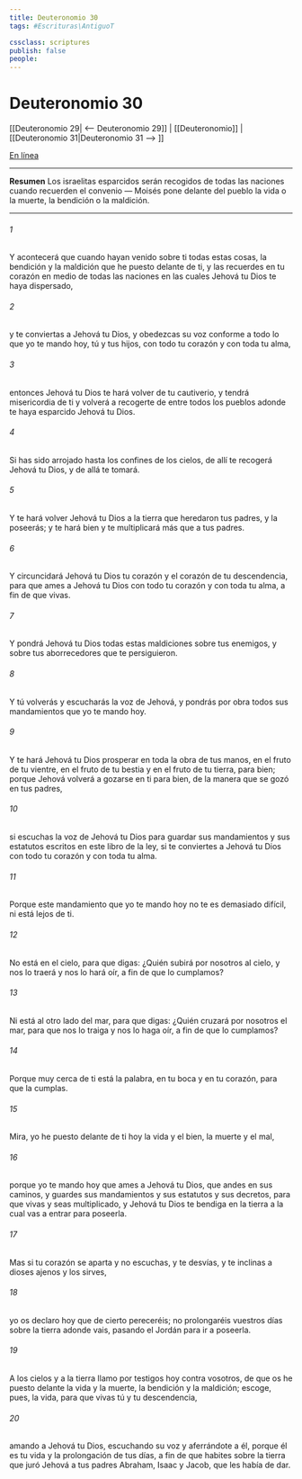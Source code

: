 ```yaml
---
title: Deuteronomio 30
tags: #Escrituras\AntiguoT

cssclass: scriptures
publish: false
people:
---
```


# Deuteronomio 30
[[Deuteronomio 29| <-- Deuteronomio 29]] | [[Deuteronomio]] | [[Deuteronomio 31|Deuteronomio 31 --> ]]

[En línea](https://churchofjesuschrist.org/study/scriptures/ot/deut/30?lang=spa)

---
__Resumen__
Los israelitas esparcidos serán recogidos de todas las naciones cuando recuerden el convenio — Moisés pone delante del pueblo la vida o la muerte, la bendición o la maldición.

---
###### 1 
Y acontecerá que cuando hayan venido sobre ti todas estas cosas, la bendición y la maldición que he puesto delante de ti, y las recuerdes en tu corazón en medio de todas las naciones en las cuales Jehová tu Dios te haya dispersado,

###### 2 
y te conviertas a Jehová tu Dios, y obedezcas su voz conforme a todo lo que yo te mando hoy, tú y tus hijos, con todo tu corazón y con toda tu alma,

###### 3 
entonces Jehová tu Dios te hará volver de tu cautiverio, y tendrá misericordia de ti y volverá a recogerte de entre todos los pueblos adonde te haya esparcido Jehová tu Dios.

###### 4 
Si has sido arrojado hasta los confines de los cielos, de allí te recogerá Jehová tu Dios, y de allá te tomará.

###### 5 
Y te hará volver Jehová tu Dios a la tierra que heredaron tus padres, y la poseerás; y te hará bien y te multiplicará más que a tus padres.

###### 6 
Y circuncidará Jehová tu Dios tu corazón y el corazón de tu descendencia, para que ames a Jehová tu Dios con todo tu corazón y con toda tu alma, a fin de que vivas.

###### 7 
Y pondrá Jehová tu Dios todas estas maldiciones sobre tus enemigos, y sobre tus aborrecedores que te persiguieron.

###### 8 
Y tú volverás y escucharás la voz de Jehová, y pondrás por obra todos sus mandamientos que yo te mando hoy.

###### 9 
Y te hará Jehová tu Dios prosperar en toda la obra de tus manos, en el fruto de tu vientre, en el fruto de tu bestia y en el fruto de tu tierra, para bien; porque Jehová volverá a gozarse en ti para bien, de la manera que se gozó en tus padres,

###### 10 
si escuchas la voz de Jehová tu Dios para guardar sus mandamientos y sus estatutos escritos en este libro de la ley,  si te conviertes a Jehová tu Dios con todo tu corazón y con toda tu alma.

###### 11 
Porque este mandamiento que yo te mando hoy no te es demasiado difícil, ni está lejos de ti.

###### 12 
No está en el cielo, para que digas: ¿Quién subirá por nosotros al cielo, y nos lo traerá y nos lo hará oír, a fin de que lo cumplamos?

###### 13 
Ni está al otro lado del mar, para que digas: ¿Quién cruzará por nosotros el mar, para que nos lo traiga y nos lo haga oír, a fin de que lo cumplamos?

###### 14 
Porque muy cerca de ti está la palabra, en tu boca y en tu corazón, para que la cumplas.

###### 15 
Mira, yo he puesto delante de ti hoy la vida y el bien, la muerte y el mal,

###### 16 
porque yo te mando hoy que ames a Jehová tu Dios, que andes en sus caminos, y guardes sus mandamientos y sus estatutos y sus decretos, para que vivas y seas multiplicado, y Jehová tu Dios te bendiga en la tierra a la cual vas a entrar para poseerla.

###### 17 
Mas si tu corazón se aparta y no escuchas, y te desvías, y te inclinas a dioses ajenos y los sirves,

###### 18 
yo os declaro hoy que de cierto pereceréis; no prolongaréis vuestros días sobre la tierra adonde vais, pasando el Jordán para ir a poseerla.

###### 19 
A los cielos y a la tierra llamo por testigos hoy contra vosotros, de que os he puesto delante la vida y la muerte, la bendición y la maldición; escoge, pues, la vida, para que vivas tú y tu descendencia,

###### 20 
amando a Jehová tu Dios, escuchando su voz y aferrándote a él, porque él es tu vida y la prolongación de tus días, a fin de que habites sobre la tierra que juró Jehová a tus padres Abraham, Isaac y Jacob, que les había de dar.

